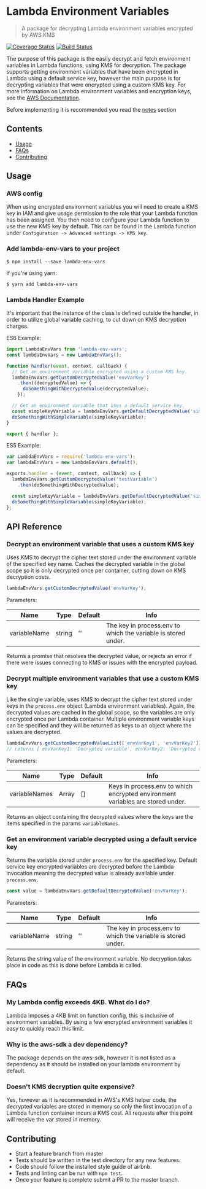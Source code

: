 # Lambda Environment Variables
> A package for decrypting Lambda environment variables encrypted by AWS KMS

[![Coverage Status](https://coveralls.io/repos/github/aceew/aws-lambda-env-vars/badge.svg?branch=master)](https://coveralls.io/github/aceew/aws-lambda-env-vars?branch=master)
[![Build Status](https://travis-ci.org/aceew/aws-lambda-env-vars.svg?branch=master)](https://travis-ci.org/aceew/aws-lambda-env-vars)

The purpose of this package is the easily decrypt and fetch environment variables in Lambda functions, using KMS for decryption. The package supports getting environment variables that have been encrypted in Lambda using a default service key, however the main purpose is for decrypting variables that were encrypted using a custom KMS key. For more information on Lambda environment variables and encryption keys, see the [AWS Documentation](http://docs.aws.amazon.com/lambda/latest/dg/env_variables.html).

Before implementing it is recommended you read the [notes](#notes) section

## Contents
- [Usage](#usage)
- [FAQs](#FAQs)
- [Contributing](#contributing)

## Usage

### AWS config
When using encrypted environment variables you will need to create a KMS key in IAM and give usage permission to the role that your Lambda function has been assigned. You then need to configure your Lambda function to use the new KMS key by default. This can be found in the Lambda function under
`Configuration -> Advanced settings -> KMS key`.

### Add lambda-env-vars to your project
```console
$ npm install --save lambda-env-vars
```
If you're using yarn:
```console
$ yarn add lambda-env-vars
```

### Lambda Handler Example
It's important that the instance of the class is defined outside the handler, in order to utilize global variable caching, to cut down on KMS decryption charges.

ES6 Example:
```javascript
import LambdaEnvVars from 'lambda-env-vars';
const lambdaEnvVars = new LambdaEnvVars();

function handler(event, context, callback) {
  // Get an environment variable encrypted using a custom KMS key.
  lambdaEnvVars.getCustomDecryptedValue('envVarKey')
    .then((decryptedValue) => {
      doSomethingWithDecryptedValue(decryptedValue);
    });

  // Get an environment variable that uses a default service key.
  const simpleKeyVariable = lambdaEnvVars.getDefaultDecryptedValue('simpleEnvVarKey');
  doSomethingWithSimpleVariable(simpleKeyVariable);
}

export { handler };
```

ES5 Example:
```javascript
var LambdaEnvVars = require('lambda-env-vars');
var lambdaEnvVars = new LambdaEnvVars.default();

exports.handler = (event, context, callback) => {
  lambdaEnvVars.getCustomDecryptedValue('testVariable')
    .then(doSomethingWithDecryptedValue);

  const simpleKeyVariable = lambdaEnvVars.getDefaultDecryptedValue('simpleEnvVarKey');
  doSomethingWithSimpleVariable(simpleKeyVariable);
};

```

## API Reference

### Decrypt an environment variable that uses a custom KMS key
Uses KMS to decrypt the cipher text stored under the environment variable of the specified key name. Caches the decrypted variable in the global scope so it is only decrypted once per container, cutting down on KMS decryption costs.

```javascript
lambdaEnvVars.getCustomDecryptedValue('envVarKey');
```
Parameters:

| Name | Type | Default | Info |
| --- | --- | --- | --- |
| variableName | string | '' | The key in process.env to which the variable is stored under. |

Returns a promise that resolves the decrypted value, or rejects an error if there were issues connecting to KMS or issues with the encrypted payload.

### Decrypt multiple environment variables that use a custom KMS key
Like the single variable, uses KMS to decrypt the cipher text stored under keys in the `process.env` object (Lambda environment variables). Again, the decrypted values are cached in the global scope, so the variables are only encrypted once per Lambda container. Multiple environment variable keys can be specified and they will be returned as keys to an object where the values are decrypted.

```javascript
lambdaEnvVars.getCustomDecryptedValueList(['envVarKey1', 'envVarKey2']);
// returns { envVarKey1: 'Decrypted variable', envVarKey2: 'Decrypted variable' }
```

Parameters:

| Name | Type | Default | Info |
| --- | --- | --- | --- |
| variableNames | Array | [] | Keys in process.env to which encrypted environment variables are stored under. |

Returns an object containing the decrypted values where the keys are the items specified in the params `variableNames`.


### Get an environment variable decrypted using a default service key
Returns the variable stored under `process.env` for the specified key. Default service key encrypted variables are decrypted before the Lambda invocation meaning the decrypted value is already available under `process.env`.

```javascript
const value = lambdaEnvVars.getDefaultDecryptedValue('envVarKey');
```
Parameters:

| Name | Type | Default | Info |
| --- | --- | --- | --- |
| variableName | string | '' | The key in process.env to which the variable is stored under. |

Returns the string value of the environment variable. No decryption takes place in code as this is done before Lambda is called.

## FAQs

### My Lambda config exceeds 4KB. What do I do?
Lambda imposes a 4KB limit on function config, this is inclusive of environment variables. By using a few encrypted environment variables it easy to quickly reach this limit.

### Why is the aws-sdk a dev dependency?
The package depends on the aws-sdk, however it is not listed as a dependency as it should be installed on your lambda environment by default.

### Doesn't KMS decryption quite expensive?
Yes, however as it is recommended in AWS's KMS helper code, the decrypted variables are stored in memory so only the first invocation of a Lambda function container incurs a KMS cost. All requests after this point will receive the var stored in memory.


## Contributing
- Start a feature branch from master
- Tests should be written in the test directory for any new features.
- Code should follow the installed style guide of airbnb.
- Tests and linting can be run with `npm test`.
- Once your feature is complete submit a PR to the master branch.
